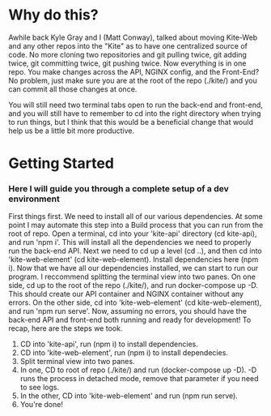 # Why do this?

Awhile back Kyle Gray and I (Matt Conway), talked about moving Kite-Web and any other repos into the "Kite" as to have one centralized source of code. No more cloning two repositories and git pulling twice, git adding twice, git committing twice, git pushing twice. Now everything is in one repo. You make changes across the API, NGINX config, and the Front-End? No problem, just make sure you are at the root of the repo (./kite/) and you can commit all those changes at once.

You will still need two terminal tabs open to run the back-end and front-end, and you will still have to remember to cd into the right directory when trying to run things, but I think that this would be a beneficial change that would help us be a little bit more productive.

# Getting Started

### Here I will guide you through a complete setup of a dev environment

First  things first. We need to install all of our various dependencies. At some point I may automate this step into a Build process that you can run from the root of repo. Open a terminal, cd into your 'kite-api' directory (cd kite-api), and run 'npm i'. This will install all the dependencies we need to properly run the back-end API. Next we need to cd up a level (cd ..), and then cd into 'kite-web-element' (cd kite-web-element). Install dependencies here (npm i). Now that we have all our dependencies installed, we can start to run our program. I reccommend splitting the terminal view into two panes. On one side, cd up to the root of the repo (./kite/), and run docker-compose up -D. This should create our API container and NGINX container without any errors. On the other side, cd into 'kite-web-element' (cd kite-web-element), and run 'npm run serve'. Now, assuming no errors, you should have the back-end API and front-end both running and ready for development! To recap, here are the steps we took.

1. CD into 'kite-api', run (npm i) to install dependencies.
2. CD into 'kite-web-element', run (npm i) to install dependecies.
3. Split terminal view into two panes.
4. In one, CD to root of repo (./kite/) and run (docker-compose up -D). -D runs the process in detached mode, remove that parameter if you need to see logs.
5. In the other, CD into 'kite-web-element' and run (npm run serve).
6. You're done!